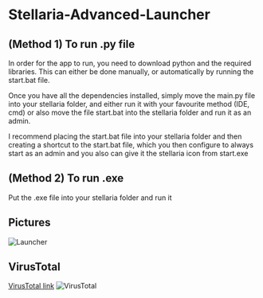 # Stellaria-Advanced-Launcher

## (Method 1) To run .py file
In order for the app to run, you need to download python and the required libraries. This can either be done manually, or automatically by running the start.bat file.

Once you have all the dependencies installed, simply move the main.py file into your stellaria folder, and either run it with your favourite method (IDE, cmd) or also move the file start.bat into the stellaria folder and run it as an admin. 

I recommend placing the start.bat file into your stellaria folder and then creating a shortcut to the start.bat file, which you then configure to always start as an admin and you also can give it the stellaria icon from start.exe

## (Method 2) To run .exe
Put the .exe file into your stellaria folder and run it

## Pictures
![Launcher](https://github.com/smety2001/Stellaria-Advanced-Launcher/blob/main/img/launcher1.png?raw=true)

## VirusTotal
[VirusTotal link](https://www.virustotal.com/gui/file/a8995bbd49e16580b6bcfbb1e3234430fb1736d155b23b64d70275b647750caa/detection)
![VirusTotal](https://github.com/smety2001/Stellaria-Advanced-Launcher/blob/main/img/virustotal.png?raw=true)